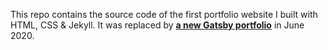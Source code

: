 This repo contains the source code of the first portfolio website I built with HTML, CSS & Jekyll. It was replaced by [<strong>a new Gatsby portfolio</strong>](https://blockprogram.me/) in June 2020. 
